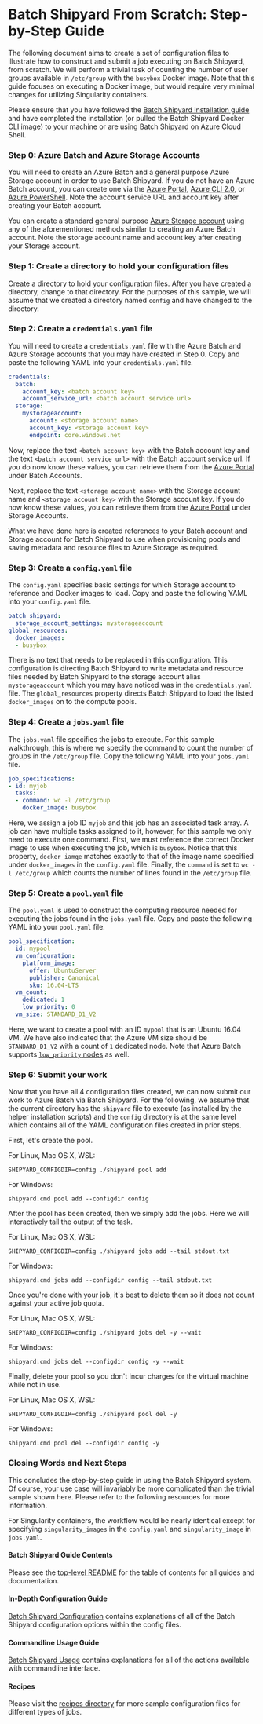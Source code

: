 # Batch Shipyard From Scratch: Step-by-Step Guide
The following document aims to create a set of configuration files to
illustrate how to construct and submit a job executing on Batch Shipyard, from
scratch. We will perform a trivial task of counting the number of user
groups available in `/etc/group` with the `busybox` Docker image. Note that
this guide focuses on executing a Docker image, but would require very
minimal changes for utilizing Singularity containers.

Please ensure that you have followed the
[Batch Shipyard installation guide](01-batch-shipyard-installation.md)
and have completed the installation (or pulled the Batch Shipyard Docker CLI
image) to your machine or are using Batch Shipyard on Azure Cloud Shell.

### Step 0: Azure Batch and Azure Storage Accounts
You will need to create an Azure Batch and a general purpose Azure Storage
account in order to use Batch Shipyard. If you do not have an Azure Batch
account, you can create one via the
[Azure Portal](https://azure.microsoft.com/en-us/documentation/articles/batch-account-create-portal/),
[Azure CLI 2.0](https://docs.microsoft.com/en-us/cli/azure/install-azure-cli), or
[Azure PowerShell](https://azure.microsoft.com/en-us/documentation/articles/batch-powershell-cmdlets-get-started/).
Note the account service URL and account key after creating your Batch account.

You can create a standard general purpose
[Azure Storage account](https://docs.microsoft.com/en-us/azure/storage/storage-create-storage-account#create-a-storage-account)
using any of the aforementioned methods similar to creating an Azure Batch
account. Note the storage account name and account key after creating your
Storage account.

### Step 1: Create a directory to hold your configuration files
Create a directory to hold your configuration files. After you have
created a directory, change to that directory. For the purposes of this
sample, we will assume that we created a directory named `config` and have
changed to the directory.

### Step 2: Create a `credentials.yaml` file
You will need to create a `credentials.yaml` file with the Azure Batch
and Azure Storage accounts that you may have created in Step 0. Copy and
paste the following YAML into your `credentials.yaml` file.

```yaml
credentials:
  batch:
    account_key: <batch account key>
    account_service_url: <batch account service url>
  storage:
    mystorageaccount:
      account: <storage account name>
      account_key: <storage account key>
      endpoint: core.windows.net
```

Now, replace the text `<batch account key>` with the Batch account key and
the text `<batch account service url>` with the Batch account service url.
If you do now know these values, you can retrieve them from the
[Azure Portal](https://portal.azure.com/#blade/HubsExtension/Resources/resourceType/Microsoft.Batch%2FbatchAccounts)
under Batch Accounts.

Next, replace the text `<storage account name>` with the Storage account name
and `<storage account key>` with the Storage account key.
If you do now know these values, you can retrieve them from the
[Azure Portal](https://portal.azure.com/#blade/HubsExtension/Resources/resourceType/Microsoft.Storage%2FStorageAccounts)
under Storage Accounts.

What we have done here is created references to your Batch account
and Storage account for Batch Shipyard to use when provisioning pools and
saving metadata and resource files to Azure Storage as required.

### Step 3: Create a `config.yaml` file
The `config.yaml` specifies basic settings for which Storage account to
reference and Docker images to load. Copy and paste the following YAML into
your `config.yaml` file.

```yaml
batch_shipyard:
  storage_account_settings: mystorageaccount
global_resources:
  docker_images:
  - busybox
```

There is no text that needs to be replaced in this configuration. This
configuration is directing Batch Shipyard to write metadata and resource
files needed by Batch Shipyard to the storage account alias `mystorageaccount`
which you may have noticed was in the `credentials.yaml` file. The
`global_resources` property directs Batch Shipyard to load the listed
`docker_images` on to the compute pools.

### Step 4: Create a `jobs.yaml` file
The `jobs.yaml` file specifies the jobs to execute. For this sample
walkthrough, this is where we specify the command to count the number of
groups in the `/etc/group` file. Copy the following YAML into your `jobs.yaml`
file.

```yaml
job_specifications:
- id: myjob
  tasks:
  - command: wc -l /etc/group
    docker_image: busybox
```

Here, we assign a job ID `myjob` and this job has an associated task array.
A job can have multiple tasks assigned to it, however, for this sample we
only need to execute one command. First, we must reference the correct
Docker image to use when executing the job, which is `busybox`. Notice that
this property, `docker_iamge` matches exactly to that of the image name
specified under `docker_images` in the `config.yaml` file. Finally, the
`command` is set to `wc -l /etc/group` which counts the number of lines
found in the `/etc/group` file.

### Step 5: Create a `pool.yaml` file
The `pool.yaml` is used to construct the computing resource needed for
executing the jobs found in the `jobs.yaml` file. Copy and paste the
following YAML into your `pool.yaml` file.

```yaml
pool_specification:
  id: mypool
  vm_configuration:
    platform_image:
      offer: UbuntuServer
      publisher: Canonical
      sku: 16.04-LTS
  vm_count:
    dedicated: 1
    low_priority: 0
  vm_size: STANDARD_D1_V2
```

Here, we want to create a pool with an ID `mypool` that is an Ubuntu 16.04
VM. We have also indicated that the Azure VM size should be `STANDARD_D1_V2`
with a count of `1` dedicated node. Note that Azure Batch supports
[`low_priority` nodes](https://docs.microsoft.com/en-us/azure/batch/batch-low-pri-vms)
as well.

### Step 6: Submit your work
Now that you have all 4 configuration files created, we can now submit our
work to Azure Batch via Batch Shipyard. For the following, we assume that
the current directory has the `shipyard` file to execute (as installed by
the helper installation scripts) and the `config` directory is at the same
level which contains all of the YAML configuration files created in prior
steps.

First, let's create the pool.

For Linux, Mac OS X, WSL:
```shell
SHIPYARD_CONFIGDIR=config ./shipyard pool add
```

For Windows:
```Batchfile
shipyard.cmd pool add --configdir config
```

After the pool has been created, then we simply add the jobs. Here we will
interactively tail the output of the task.

For Linux, Mac OS X, WSL:
```shell
SHIPYARD_CONFIGDIR=config ./shipyard jobs add --tail stdout.txt
```

For Windows:
```Batchfile
shipyard.cmd jobs add --configdir config --tail stdout.txt
```

Once you're done with your job, it's best to delete them so it does not
count against your active job quota.

For Linux, Mac OS X, WSL:
```shell
SHIPYARD_CONFIGDIR=config ./shipyard jobs del -y --wait
```

For Windows:
```Batchfile
shipyard.cmd jobs del --configdir config -y --wait
```

Finally, delete your pool so you don't incur charges for the virtual machine
while not in use.

For Linux, Mac OS X, WSL:
```shell
SHIPYARD_CONFIGDIR=config ./shipyard pool del -y
```

For Windows:
```Batchfile
shipyard.cmd pool del --configdir config -y
```

### Closing Words and Next Steps
This concludes the step-by-step guide in using the Batch Shipyard system.
Of course, your use case will invariably be more complicated than the trivial
sample shown here. Please refer to the following resources for more
information.

For Singularity containers, the workflow would be nearly identical except
for specifying `singularity_images` in the `config.yaml` and
`singularity_image` in `jobs.yaml`.

#### Batch Shipyard Guide Contents
Please see the [top-level README](README.md) for the table of contents for
all guides and documentation.

#### In-Depth Configuration Guide
[Batch Shipyard Configuration](10-batch-shipyard-configuration.md) contains
explanations of all of the Batch Shipyard configuration options within the
config files.

#### Commandline Usage Guide
[Batch Shipyard Usage](20-batch-shipyard-usage.md) contains explanations for
all of the actions available with commandline interface.

#### Recipes
Please visit the
[recipes directory](https://github.com/Azure/batch-shipyard/tree/master/recipes)
for more sample configuration files for different types of jobs.
